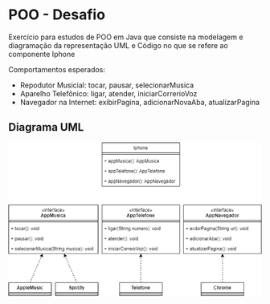 # POO - Desafio

Exercício para estudos de POO em Java que consiste na modelagem e diagramação da representação UML e Código no que se refere ao componente Iphone

Comportamentos esperados:

* Repodutor Musicial: tocar, pausar, selecionarMusica
* Aparelho Telefônico: ligar, atender, iniciarCorrerioVoz
* Navegador na Internet: exibirPagina, adicionarNovaAba, atualizarPagina

## Diagrama UML

![Diagrama UML das Classes do desafio](img/iphone.jpg)
